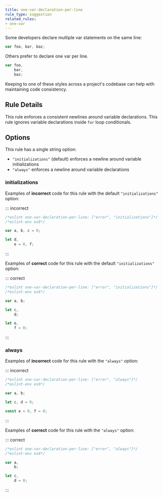 ```yaml
---
title: one-var-declaration-per-line
rule_type: suggestion
related_rules:
- one-var
---
```




Some developers declare multiple var statements on the same line:

```js
var foo, bar, baz;
```

Others prefer to declare one var per line.

```js
var foo,
    bar,
    baz;
```

Keeping to one of these styles across a project's codebase can help with maintaining code consistency.

## Rule Details

This rule enforces a consistent newlines around variable declarations. This rule ignores variable declarations inside `for` loop conditionals.

## Options

This rule has a single string option:

* `"initializations"` (default) enforces a newline around variable initializations
* `"always"` enforces a newline around variable declarations

### initializations

Examples of **incorrect** code for this rule with the default `"initializations"` option:

::: incorrect

```js
/*eslint one-var-declaration-per-line: ["error", "initializations"]*/
/*eslint-env es6*/

var a, b, c = 0;

let d,
    e = 0, f;
```

:::

Examples of **correct** code for this rule with the default `"initializations"` option:

::: correct

```js
/*eslint one-var-declaration-per-line: ["error", "initializations"]*/
/*eslint-env es6*/

var a, b;

let c,
    d;

let e,
    f = 0;
```

:::

### always

Examples of **incorrect** code for this rule with the `"always"` option:

::: incorrect

```js
/*eslint one-var-declaration-per-line: ["error", "always"]*/
/*eslint-env es6*/

var a, b;

let c, d = 0;

const e = 0, f = 0;
```

:::

Examples of **correct** code for this rule with the `"always"` option:

::: correct

```js
/*eslint one-var-declaration-per-line: ["error", "always"]*/
/*eslint-env es6*/

var a,
    b;

let c,
    d = 0;
```

:::
